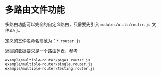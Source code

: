 # 多路由文件功能

多路由功能可以完全的自定义路由，只需要先引入 `modules/utils/router.js` 文件即可。

定义的文件名命名规范为：`*.router.js`

返回的数据要求是一个路由列表，参考：
```
example/multiple-router/pages.router.js
example/multiple-router/single.router.js
example/multiple-router/testing.router.js
```
